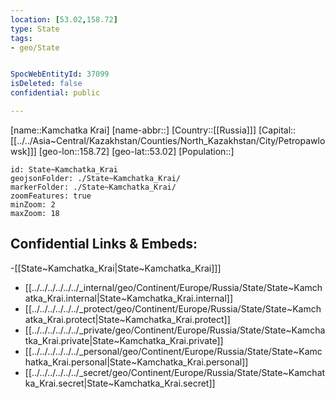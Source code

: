 ```yaml
---
location: [53.02,158.72]
type: State
tags:
- geo/State


SpocWebEntityId: 37099
isDeleted: false
confidential: public

---
```

[name::Kamchatka Krai]
[name-abbr::]
[Country::[[Russia]]]
[Capital::[[../../Asia~Central/Kazakhstan/Counties/North_Kazakhstan/City/Petropawlowsk]]]
[geo-lon::158.72]
[geo-lat::53.02]
[Population::]



```leaflet
id: State~Kamchatka_Krai
geojsonFolder: ./State~Kamchatka_Krai/
markerFolder: ./State~Kamchatka_Krai/
zoomFeatures: true 
minZoom: 2 
maxZoom: 18
```


## Confidential Links & Embeds: 
-[[State~Kamchatka_Krai|State~Kamchatka_Krai]]] 
- [[../../../../../../_internal/geo/Continent/Europe/Russia/State/State~Kamchatka_Krai.internal|State~Kamchatka_Krai.internal]] 
- [[../../../../../../_protect/geo/Continent/Europe/Russia/State/State~Kamchatka_Krai.protect|State~Kamchatka_Krai.protect]] 
- [[../../../../../../_private/geo/Continent/Europe/Russia/State/State~Kamchatka_Krai.private|State~Kamchatka_Krai.private]] 
- [[../../../../../../_personal/geo/Continent/Europe/Russia/State/State~Kamchatka_Krai.personal|State~Kamchatka_Krai.personal]] 
- [[../../../../../../_secret/geo/Continent/Europe/Russia/State/State~Kamchatka_Krai.secret|State~Kamchatka_Krai.secret]] 

